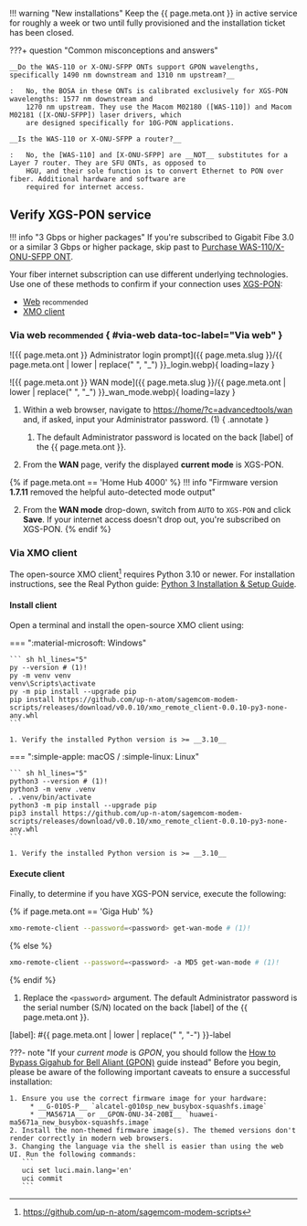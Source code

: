 !!! warning "New installations"
    Keep the {{ page.meta.ont }} in active service for roughly a week or two until fully provisioned and the installation ticket
    has been closed.

???+ question "Common misconceptions and answers"

    __Do the WAS-110 or X-ONU-SFPP ONTs support GPON wavelengths, specifically 1490 nm downstream and 1310 nm upstream?__

    :   No, the BOSA in these ONTs is calibrated exclusively for XGS-PON wavelengths: 1577 nm downstream and
        1270 nm upstream. They use the Macom M02180 ([WAS-110]) and Macom M02181 ([X-ONU-SFPP]) laser drivers, which
        are designed specifically for 10G-PON applications.

    __Is the WAS-110 or X-ONU-SFPP a router?__

    :   No, the [WAS-110] and [X-ONU-SFPP] are __NOT__ substitutes for a Layer 7 router. They are SFU ONTs, as opposed to
        HGU, and their sole function is to convert Ethernet to PON over fiber. Additional hardware and software are
        required for internet access.

## Verify XGS-PON service

!!! info "3 Gbps or higher packages"
    If you're subscribed to Gigabit Fibe 3.0 or a similar 3 Gbps or higher package, skip past to [Purchase WAS-110/X-ONU-SFPP ONT].

  [Purchase WAS-110/X-ONU-SFPP ONT]: #purchase-was-110-x-onu-sfpp-ont

Your fiber internet subscription can use different underlying technologies. Use one of these methods to confirm if your
connection uses [XGS-PON]:

* [Web](#via-web) <small>recommended</small>
* [XMO client](#via-xmo-client)


### Via web <small>recommended</small> { #via-web data-toc-label="Via web" }

<div class="swiper" markdown>

<div class="swiper-slide" markdown>

![{{ page.meta.ont }} Administrator login prompt]({{ page.meta.slug }}/{{ page.meta.ont | lower | replace(" ", "_") }}_login.webp){ loading=lazy }

</div>

<div class="swiper-slide" markdown>

![{{ page.meta.ont }} WAN mode]({{ page.meta.slug }}/{{ page.meta.ont | lower | replace(" ", "_") }}_wan_mode.webp){ loading=lazy }

</div>

</div>

1. Within a web browser, navigate to
   <https://home/?c=advancedtools/wan>
   and, if asked, input your Administrator password. (1)
   { .annotate }

    1. The default Administrator password is located on the back [label] of the {{ page.meta.ont }}.

2. From the __WAN__ page, verify the displayed __current mode__ is XGS-PON.

{% if page.meta.ont == 'Home Hub 4000' %}
!!! info "Firmware version __1.7.11__ removed the helpful auto-detected mode output"

2. From the __WAN mode__ drop-down, switch from `AUTO` to `XGS-PON` and click __Save__. If your internet access doesn't
   drop out, you're subscribed on XGS-PON.
{% endif %}

### Via XMO client

The open-source XMO client[^1] requires Python 3.10 or newer. For installation instructions, see the Real Python guide:
[Python 3 Installation & Setup Guide](https://realpython.com/installing-python).

[^1]: <https://github.com/up-n-atom/sagemcom-modem-scripts>

<h4>Install client</h4>

Open a terminal and install the open-source XMO client using:

=== ":material-microsoft: Windows"

    ``` sh hl_lines="5"
    py --version # (1)!
    py -m venv venv
    venv\Scripts\activate
    py -m pip install --upgrade pip
    pip install https://github.com/up-n-atom/sagemcom-modem-scripts/releases/download/v0.0.10/xmo_remote_client-0.0.10-py3-none-any.whl
    ```

    1. Verify the installed Python version is >= __3.10__

=== ":simple-apple: macOS / :simple-linux: Linux"

    ``` sh hl_lines="5"
    python3 --version # (1)!
    python3 -m venv .venv
    . .venv/bin/activate
    python3 -m pip install --upgrade pip
    pip3 install https://github.com/up-n-atom/sagemcom-modem-scripts/releases/download/v0.0.10/xmo_remote_client-0.0.10-py3-none-any.whl
    ```

    1. Verify the installed Python version is >= __3.10__

<h4>Execute client</h4>

Finally, to determine if you have XGS-PON service, execute the following:

{% if page.meta.ont == 'Giga Hub' %}
``` sh
xmo-remote-client --password=<password> get-wan-mode # (1)!
```
{% else %}
``` sh
xmo-remote-client --password=<password> -a MD5 get-wan-mode # (1)!
```
{% endif %}

1. Replace the `<password>` argument. The default Administrator password is the serial number (S/N) located on the back [label] of the {{ page.meta.ont }}.

  [label]: #{{ page.meta.ont | lower | replace(" ", "-") }}-label

???- note "If your *current mode* is *GPON*, you should follow the [How to Bypass Gigahub for Bell Aliant (GPON)] guide instead"
    Before you begin, please be aware of the following important caveats to ensure a successful installation:

    1. Ensure you use the correct firmware image for your hardware:
         * __G-010S-P__ `alcatel-g010sp_new_busybox-squashfs.image`
         * __MA5671A__ or __GPON-ONU-34-20BI__ `huawei-ma5671a_new_busybox-squashfs.image`
    2. Install the non-themed firmware image(s). The themed versions don't render correctly in modern web browsers.
    3. Changing the language via the shell is easier than using the web UI. Run the following commands:
       ```
       uci set luci.main.lang='en'
       uci commit
       ```

  [XGS-PON]: ../xgs-pon/index.md
  [How to Bypass Gigahub for Bell Aliant (GPON)]: https://github.com/dukeseb/Bell-Gigahub-Bypass-GPON
  [WAS-110]: ../xgs-pon/ont/bfw-solutions/was-110.md
  [X-ONU-SFPP]: ../xgs-pon/ont/potron-technology/x-onu-sfpp.md
